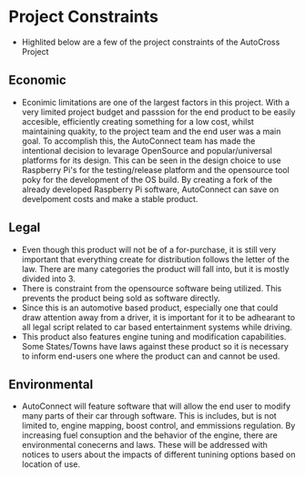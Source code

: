 # Project Constraints
- Highlited below are a few of the project constraints of the AutoCross Project
## Economic
- Econimic limitations are one of the largest factors in this project. With a very limited project budget
and passsion for the end product to be easily accesible, efficiently creating something for a low cost, whilst maintaining
quakity, to the project team and the end user was a main goal. To accomplish this, the AutoConnect team has made the intentional
decision to levarage OpenSource and popular/universal platforms for its design. This can be seen in the design choice to use 
Raspberry Pi's for the testing/release platform and the opensource tool poky for the development of the OS build.
By creating a fork of the already developed Raspberry Pi software, AutoConnect can save on develpoment costs and make a 
stable product.
## Legal
- Even though this product will not be of a for-purchase, it is still very important that everything create for 
distribution follows the letter of the law. There are many categories the product will fall into, but it is mostly divided into 3.
- There is constraint from the opensource software being utilized. This prevents the product being sold as software directly. 
- Since this is an automotive based product, especially one that could draw attention away from a driver, it is important for it to 
be adhearant to all legal script related to car based entertainment systems while driving.
- This product also features engine tuning and modification capabilities. Some States/Towns have laws against these product so it is
necessary to inform end-users one where the product can and cannot be used.
## Environmental
- AutoConnect will feature software that will allow the end user to modify many parts of their car through software.
This is includes, but is not limited to, engine mapping, boost control, and emmissions regulation. By increasing fuel consuption
and the behavior of the engine, there are environmental conecerns and laws. These will be addressed with notices to users about the impacts of different tunining options based on location of use.

